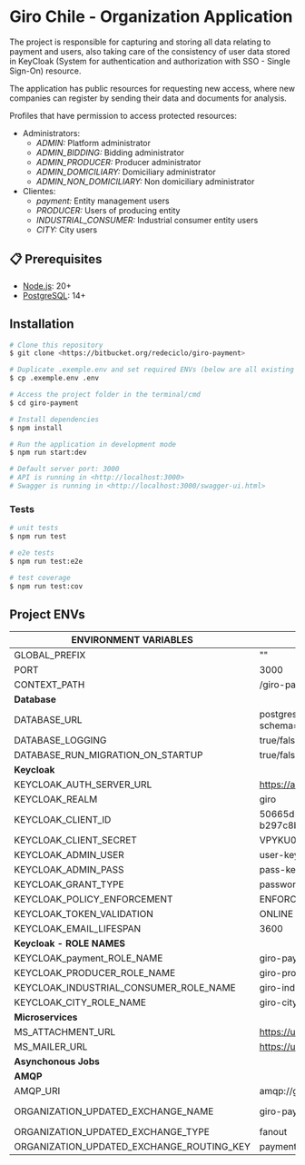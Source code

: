 # Giro Chile - Organization Application

The project is responsible for capturing and storing all data relating to payment and users, also taking care of the consistency of user data stored in KeyCloak (System for authentication and authorization with SSO - Single Sign-On) resource.

The application has public resources for requesting new access, where new companies can register by sending their data and documents for analysis.

Profiles that have permission to access protected resources:
* Administrators:
  * _ADMIN:_ Platform administrator
  * _ADMIN_BIDDING:_ Bidding administrator 
  * _ADMIN_PRODUCER:_ Producer administrator 
  * _ADMIN_DOMICILIARY:_ Domiciliary administrator 
  * _ADMIN_NON_DOMICILIARY:_ Non domiciliary administrator
* Clientes:
  * _payment:_ Entity management users
  * _PRODUCER:_ Users of producing entity
  * _INDUSTRIAL_CONSUMER:_ Industrial consumer entity users
  * _CITY:_ City users

## 📋 Prerequisites
- [Node.js](https://nodejs.org/en/): 20+
- [PostgreSQL](https://www.postgresql.org/): 14+

## Installation

```bash
# Clone this repository
$ git clone <https://bitbucket.org/redeciclo/giro-payment>

# Duplicate .exemple.env and set required ENVs (below are all existing ENVs)
$ cp .exemple.env .env

# Access the project folder in the terminal/cmd
$ cd giro-payment

# Install dependencies
$ npm install

# Run the application in development mode
$ npm run start:dev

# Default server port: 3000
# API is running in <http://localhost:3000>
# Swagger is running in <http://localhost:3000/swagger-ui.html>
```

### Tests

```bash
# unit tests
$ npm run test

# e2e tests
$ npm run test:e2e

# test coverage
$ npm run test:cov
```

## Project ENVs

| ENVIRONMENT VARIABLES                     | Example                                           | Default                                  |
|-------------------------------------------|---------------------------------------------------|------------------------------------------|
| GLOBAL_PREFIX                             | ""                                                | ""                                       |
| PORT                                      | 3000                                              | 3000                                     |
| CONTEXT_PATH                              | /giro-payment                               | /giro-payment                      |
| **Database**                              |                                                   |                                          |
| DATABASE_URL                              | postgresql://user:pass@host:port/db?schema=public |                                          |
| DATABASE_LOGGING                          | true/false                                        | false                                    |
| DATABASE_RUN_MIGRATION_ON_STARTUP         | true/false                                        | true                                     |
| **Keycloak**                              |                                                   |                                          |
| KEYCLOAK_AUTH_SERVER_URL                  | https://auth.keycloack.com                        |                                          |
| KEYCLOAK_REALM                            | giro                                              |                                          |
| KEYCLOAK_CLIENT_ID                        | 50665d1a-3159-4e38-a47f-b297c8b9c221              |                                          |
| KEYCLOAK_CLIENT_SECRET                    | VPYKU0wQz5FEdB4TVPYKU0wQz5FEdB4T                  |                                          |
| KEYCLOAK_ADMIN_USER                       | user-keycloack                                    |                                          |
| KEYCLOAK_ADMIN_PASS                       | pass-keycloack                                    |                                          |
| KEYCLOAK_GRANT_TYPE                       | password                                          | password                                 |
| KEYCLOAK_POLICY_ENFORCEMENT               | ENFORCING                                         | ENFORCING                                |
| KEYCLOAK_TOKEN_VALIDATION                 | ONLINE                                            | ONLINE                                   |
| KEYCLOAK_EMAIL_LIFESPAN                   | 3600                                              | 3600                                     |
| **Keycloak - ROLE NAMES**                 |                                                   |                                          |
| KEYCLOAK_payment_ROLE_NAME                | giro-payment                                      | giro-payment                             |
| KEYCLOAK_PRODUCER_ROLE_NAME               | giro-producer                                     | giro-producer                            |
| KEYCLOAK_INDUSTRIAL_CONSUMER_ROLE_NAME    | giro-industrial-consumer                          | giro-industrial-consumer                 |
| KEYCLOAK_CITY_ROLE_NAME                   | giro-city                                         | giro-city                                |
| **Microservices**                         |                                                   |                                          |
| MS_ATTACHMENT_URL                         | https://url.com                                   |                                          |
| MS_MAILER_URL                             | https://url.com                                   |                                          |
| **Asynchonous Jobs**                      |                                                   |                                          |
| **AMQP**                                  |                                                   |                                          |
| AMQP_URI                                  | amqp://guest:guest@localhost:5672                 |                                          |
| ORGANIZATION_UPDATED_EXCHANGE_NAME        | giro-payment.payment.updated          | giro-payment.payment.updated |
| ORGANIZATION_UPDATED_EXCHANGE_TYPE        | fanout                                            | fanout                                   |
| ORGANIZATION_UPDATED_EXCHANGE_ROUTING_KEY | payment.updated                             | payment.updated                    |# Organization
